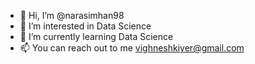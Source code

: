 - 👋 Hi, I’m @narasimhan98
- 👀 I’m interested in Data Science
- 🌱 I’m currently learning Data Science
- 📫 You can reach out to me vighneshkiyer@gmail.com

<!---
narasimhan98/narasimhan98 is a ✨ special ✨ repository because its `README.md` (this file) appears on your GitHub profile.
You can click the Preview link to take a look at your changes.
--->
